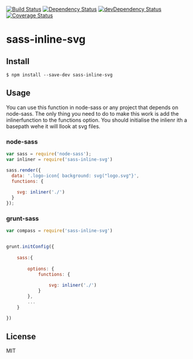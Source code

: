 [![Build Status](https://travis-ci.org/haithembelhaj/sass-inline-svg.svg)](https://travis-ci.org/haithembelhaj/sass-inline-svg)
[![Dependency Status](https://david-dm.org/haithembelhaj/sass-inline.svg)](https://david-dm.org/haithembelhaj/sass-inline-svg)
[![devDependency Status](https://david-dm.org/haithembelhaj/sass-inline-svg/dev-status.svg)](https://david-dm.org/haithembelhaj/sass-inline-svg#info=devDependencies)
[![Coverage Status](https://coveralls.io/repos/github/haithembelhaj/sass-inline-svg/badge.svg?branch=master)](https://coveralls.io/github/haithembelhaj/sass-inline-svg?branch=master)
# sass-inline-svg

## Install

```
$ npm install --save-dev sass-inline-svg
```


## Usage

You can use this function in node-sass or any project that depends on node-sass.
The only thing you need to do to make this work is add the inlinerfunction to the functions option.
You should initialise the inlienr ith a basepath wehe it will llook at svg files.
 
### node-sass

```js
var sass = require('node-sass');
var inliner = require('sass-inline-svg')

sass.render({
  data: '.logo-icon{ background: svg("logo.svg"}',
  functions: {
    
    svg: inliner('./')
  }
});

```

### grunt-sass


```js
var compass = require('sass-inline-svg')


grunt.initConfig({
    
    sass:{
       
        options: {
            functions: {
                
                svg: inliner('./')
            }
        },
        ...        
    }

})
```


## License

MIT
